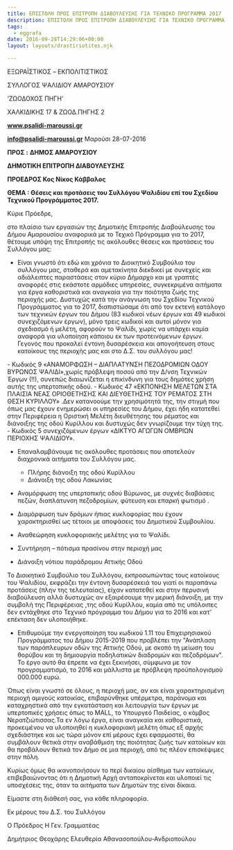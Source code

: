 ```yaml
---
title: ΕΠΙΣΤΟΛΗ ΠΡΟΣ ΕΠΙΤΡΟΠΗ ΔΙΑΒΟΥΛΕΥΣΗΣ ΓΙΑ ΤΕΧΝΙΚΟ ΠΡΟΓΡΑΜΜΑ 2017
description: ΕΠΙΣΤΟΛΗ ΠΡΟΣ ΕΠΙΤΡΟΠΗ ΔΙΑΒΟΥΛΕΥΣΗΣ ΓΙΑ ΤΕΧΝΙΚΟ ΠΡΟΓΡΑΜΜΑ 2017
tags:
  - eggrafa
date: 2016-09-28T14:29:06+00:00
layout: layouts/drastiriotites.njk

---
```


<!-- excerpt -->

ΕΞΩΡΑΪΣΤΙΚΟΣ – EKΠΟΛΙΤΙΣΤΙΚΟΣ

ΣΥΛΛΟΓΟΣ ΨΑΛΙΔΙΟΥ ΑΜΑΡΟΥΣΙΟΥ

‘ΖΩΟΔΟΧΟΣ ΠΗΓΗ’

ΧΑΛΚΙΔΙΚΗΣ 17 &amp; ΖΩΟΔ.ΠΗΓΗΣ 2

**www.psalidi-maroussi.gr**

**info@psalidi-maroussi.gr** Μαρούσι 28-07-2016

**ΠΡΟΣ :** **ΔΗΜΟΣ ΑΜΑΡΟΥΣΙΟΥ**

**ΔΗΜΟΤΙΚΗ ΕΠΙΤΡΟΠΗ ΔΙΑΒΟΥΛΕΥΣΗΣ**

**ΠΡΟΕΔΡΟΣ Κος Νίκος Κάββαλος**

**ΘΕΜΑ : Θέσεις και προτάσεις του Συλλόγου Ψαλιδίου επί του Σχεδίου Τεχνικού Προγράμματος 2017.**

Κύριε Πρόεδρε,

στο πλαίσιο των εργασιών της Δημοτικής Επιτροπής Διαβούλευσης του Δήμου Αμαρουσίου αναφορικά με το Τεχικό Πρόγραμμα για το 2017, θέτουμε υπόψη της Επιτροπής τις ακόλουθες θέσεις και προτάσεις του Συλλόγου μας:

- Είναι γνωστό ότι εδώ και χρόνια το Διοικητικό Συμβούλιο του συλλόγου μας, σταθερά και αμετακίνητα διεκδικεί με συνεχείς και αδιάλειπτες παραστάσεις στον κύριο Δήμαρχο και με γραπτές αναφορές στις εκάστοτε αρμόδιες υπηρεσίες, συγκεκριμένα αιτήματα για έργα καθοριστικά και αναγκαία για την ποιότητα ζωής της περιοχής μας. Δυστυχώς κατά την ανάγνωση του Σχεδίου Τεχνικού Προγράμματος για το 2017, διαπιστώσαμε ότι από τον εκτενή κατάλογο των τεχνικών έργων του Δήμου (83 κωδικοί νέων έργων και 49 κωδικοί συνεχιζόμενων έργων), μόνο τρεις κωδικοί και αυτοί μόνον για σχεδιασμό ή μελέτη, αφορούν το Ψαλίδι, χωρίς να υπάρχει καμία αναφορά για υλοποίηση κάποιου εκ των προτεινόμενων έργων. Γεγονός που προκαλεί έντονη δυσαρέσκεια και απογοήτευση στους κατοίκους της περιοχής μας και στο Δ.Σ. του συλλόγου μας!

\- Κωδικός 9 «ΑΝΑΜΟΡΦΩΣΗ – ΔΙΑΠΛΑΤΥΝΣΗ ΠΕΖΟΔΡΟΜΙΩΝ ΟΔΟΥ ΒΥΡΩΝΟΣ ΨΑΛΙΔΙ»,χωρίς πρόβλεψη ποσού από την Δ/νση Τεχνικών Έργων (!!), συνεπώς διαιωνίζεται η επικίνδυνη για τους δημότες χρήση αυτής της υπερτοπικής οδού.
\- Κωδικός 47 «ΕΚΠΟΝΗΣΗ ΜΕΛΕΤΩΝ ΣΤΑ ΠΛΑΙΣΙΑ ΝΕΑΣ ΟΡΙΟΘΕΤΗΣΗΣ ΚΑΙ ΔΙΕΥΘΕΤΗΣΗΣ ΤΟΥ ΡΕΜΑΤΟΣ ΣΤΗ ΘΕΣΗ ΚΥΡΙΛΛΟΥ» .Δεν κατανοούμε την χρησιμότητά της, την στιγμή που όπως μας έχουν ενημερώσει οι υπηρεσίες του Δήμου, έχει ήδη κατατεθεί στην Περιφέρεια η Οριστική Μελέτη διευθέτησης του ρέματος και διάνοιξης της οδού Κυρίλλου και δυστυχώς δεν γνωρίζουμε την τύχη της.
\- Κωδικός 5 συνεχιζόμενων έργων «ΔΙΚΤΥΟ ΑΓΩΓΩΝ ΟΜΒΡΙΩΝ ΠΕΡΙΟΧΗΣ ΨΑΛΙΔΙΟΥ».

- Επαναλαμβάνουμε τις ακόλουθες προτάσεις που αποτελούν διαχρονικά αιτήματα του Συλλόγου μας.

  - Πλήρης διάνοιξη της οδού Κυρίλλου
  - Διάνοιξη της οδού Λακωνίας

- Αναμόρφωση της υπερτοπικής οδού Βύρωνος, με συχνές διαβάσεις πεζών, διαπλάτυνση πεζοδρομίων, φύτευση και επαρκή φωτισμό .
- Διαμόρφωση των δρόμων ήπιας κυκλοφορίας που έχουν χαρακτηρισθεί ως τέτοιοι με αποφάσεις του Δημοτικού Συμβουλίου.
- Αναθεώρηση κυκλοφοριακής μελέτης για το Ψαλίδι.
- Συντήρηση – πότισμα πρασίνου στην περιοχή μας
- Διάνοιξη νότιου παράδρομου Αττικής Οδού

Το Διοικητικό Συμβούλιο του Συλλόγου, εκπροσωπώντας τους κατοίκους του Ψαλιδίου, εκφράζει την έντονη δυσαρέσκειά του γιατί οι παραπάνω προτάσεις (πλην της τελευταίας), είχαν κατατεθεί και στην περυσινή διαβούλευση αλλά δυστυχώς αν εξαιρέσουμε την μερική διάνοιξη, με την συμβολή της Περιφέρειας ,της οδού Κυρίλλου, καμία από τις υπόλοιπες δεν εντάχθηκε στο Τεχνικό πρόγραμμα του Δήμου για το 2016 και κατ’ επέκταση δεν υλοποιήθηκε.

- Επιθυμούμε την ενεργοποίηση του κωδικού 1.11 του Επιχειρησιακού Προγράμματος του Δήμου 2015-2019 που προβλέπει την "Ανάπλαση των παράπλευρων οδών της Αττικής Οδού, με σκοπό τη μείωση του θορύβου και τη δημιουργία ποδηλατικών διαδρομών και πεζοδρόμων". Το έργο αυτό θα έπρεπε να έχει ξεκινήσει, σύμφωνα με τον προγραμματισμό, το 2016 και μάλλιστα με πρόβλεψη προϋπολογισμού 000.000 ευρώ.

Όπως είναι γνωστό σε όλους, η περιοχή μας, αν και είναι χαρακτηρισμένη περιοχή αμιγούς κατοικίας, επιβαρύνθηκε υπέρμετρα, παράνομα και καταχρηστικά από την εγκατάσταση και λειτουργία των έργων με υπερτοπικές χρήσεις όπως το MALL, το Υπουργεό Παιδείας, ο κόμβος Νερατζιώτισσας.Τα εν λόγω έργα, είναι αναγκαία και καθοριστικά, προκειμένου να υλοποιηθεί η κυκλοφοριακή μελέτη όπως εξ αρχής σχεδιάστηκε και ως τώρα μόνον επί μέρους έχει εφαρμοστεί, θα συμβάλουν θετικά στην αναβάθμιση της ποιότητας ζωής των κατοίκων και θα προβάλουν θετικά τον Δήμο σε μια περιοχή, από τις πλέον επισκέψιμες στην πόλη.

Κυρίως όμως θα ικανοποιήσουν το περί δικαίου αίσθημα των κατοίκων, επιβεβαιώνοντας ότι η Δημοτική Αρχή ανταποκρίνεται και υλοποιεί τις υποσχέσεις της, όταν τα αιτήματα των Δημοτών της είναι δίκαια.

Είμαστε στη διάθεσή σας, για κάθε πληροφορία.

Εκ μέρους του Δ.Σ. του Συλλόγου

Ο Πρόεδρος Η Γεν. Γραμματέας

Δημήτριος Θεοχάρης Ελευθερία Αθανασοπούλου-Ανδριοπούλου

